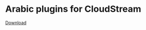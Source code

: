 # Arabic plugins for CloudStream

[Download](https://cs.repo/?raw.githubusercontent.com/ImZaw/cloudstream-extensions-arabic/builds/repo.json)
